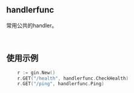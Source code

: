 ## handlerfunc

常用公共的handler。

<br>

## 使用示例

```go
	r := gin.New()
	r.GET("/health", handlerfunc.CheckHealth)
	r.GET("/ping", handlerfunc.Ping)
```